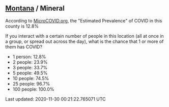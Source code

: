 
## [Montana](/united-states/montana) / Mineral

According to [MicroCOVID.org](http://microcovid.org),
the "Estimated Prevalence" of COVID in this county is 12.8%

If you interact with a certain number of people in this location
(all at once in a group, or spread out across the day), what is the chance that
1 or more of them has COVID?

- 1 person: 12.8%
- 2 people: 23.9%
- 3 people: 33.7%
- 5 people: 49.5%
- 10 people: 74.5%
- 25 people: 96.7%
- 100 people: 100.0%

Last updated: 2020-11-30 00:21:22.765071 UTC
